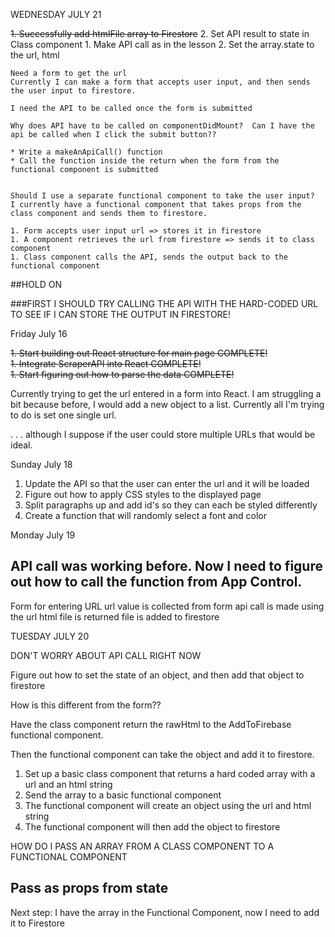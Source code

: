 <style>
.done {text-decoration: line-through;}
</style>


WEDNESDAY JULY 21

<span class="done">1. Successfully add htmlFile array to Firestore</span>
2. Set API result to state in Class component
    1. Make API call as in the lesson
    2. Set the array.state to the url, html

    
    Need a form to get the url
    Currently I can make a form that accepts user input, and then sends the user input to firestore.

    I need the API to be called once the form is submitted

    Why does API have to be called on componentDidMount?  Can I have the api be called when I click the submit button??

    * Write a makeAnApiCall() function
    * Call the function inside the return when the form from the functional component is submitted

    
    Should I use a separate functional component to take the user input?
    I currently have a functional component that takes props from the class component and sends them to firestore.

    1. Form accepts user input url => stores it in firestore 
    1. A component retrieves the url from firestore => sends it to class component
    1. Class component calls the API, sends the output back to the functional component


##HOLD ON

###FIRST I SHOULD TRY CALLING THE API WITH THE HARD-CODED URL TO SEE IF I CAN STORE THE OUTPUT IN FIRESTORE!






Friday July 16
<p class="done">
1. Start building out React structure for main page COMPLETE!<br>
1. Integrate ScraperAPI into React COMPLETE!<br>
1. Start figuring out how to parse the data COMPLETE!
</p>


Currently trying to get the url entered in a form into React.  I am struggling a bit because before, I would add a new object to a list.  Currently all I'm trying to do is set one single url.  


. . . although I suppose if the user could store multiple URLs that would be ideal.


Sunday July 18
1. Update the API so that the user can enter the url and it will be loaded
1. Figure out how to apply CSS styles to the displayed page
1. Split paragraphs up and add id's so they can each be styled differently
1. Create a function that will randomly select a font and color


Monday July 19
## API call was working before.  Now I need to figure out how to call the function from App Control.

Form for entering URL
url value is collected from form
api call is made using the url
html file is returned
file is added to firestore


TUESDAY JULY 20

DON'T WORRY ABOUT API CALL RIGHT NOW

Figure out how to set the state of an object, and then add that object to firestore

How is this different from the form??


Have the class component return the rawHtml to the AddToFirebase functional component.

Then the functional component can take the object and add it to firestore.


1. Set up a basic class component that returns a hard coded array with a url and an html string
1. Send the array to a basic functional component
1. The functional component will create an object using the url and html string
1. The functional component will then add the object to firestore

HOW DO I PASS AN ARRAY FROM A CLASS COMPONENT TO A FUNCTIONAL COMPONENT
## Pass as props from state 


Next step: I have the array in the Functional Component, now I need to add it to Firestore